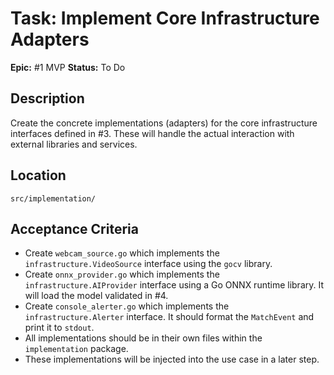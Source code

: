 # Task: Implement Core Infrastructure Adapters

**Epic:** #1 MVP
**Status:** To Do

## Description
Create the concrete implementations (adapters) for the core infrastructure interfaces defined in #3. These will handle the actual interaction with external libraries and services.

## Location
`src/implementation/`

## Acceptance Criteria
- Create `webcam_source.go` which implements the `infrastructure.VideoSource` interface using the `gocv` library.
- Create `onnx_provider.go` which implements the `infrastructure.AIProvider` interface using a Go ONNX runtime library. It will load the model validated in #4.
- Create `console_alerter.go` which implements the `infrastructure.Alerter` interface. It should format the `MatchEvent` and print it to `stdout`.
- All implementations should be in their own files within the `implementation` package.
- These implementations will be injected into the use case in a later step.